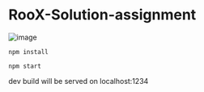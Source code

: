 # RooX-Solution-assignment

![image](https://i.imgur.com/48fxExa.png)

```
npm install
```

```
npm start
```

dev build will be served on localhost:1234
